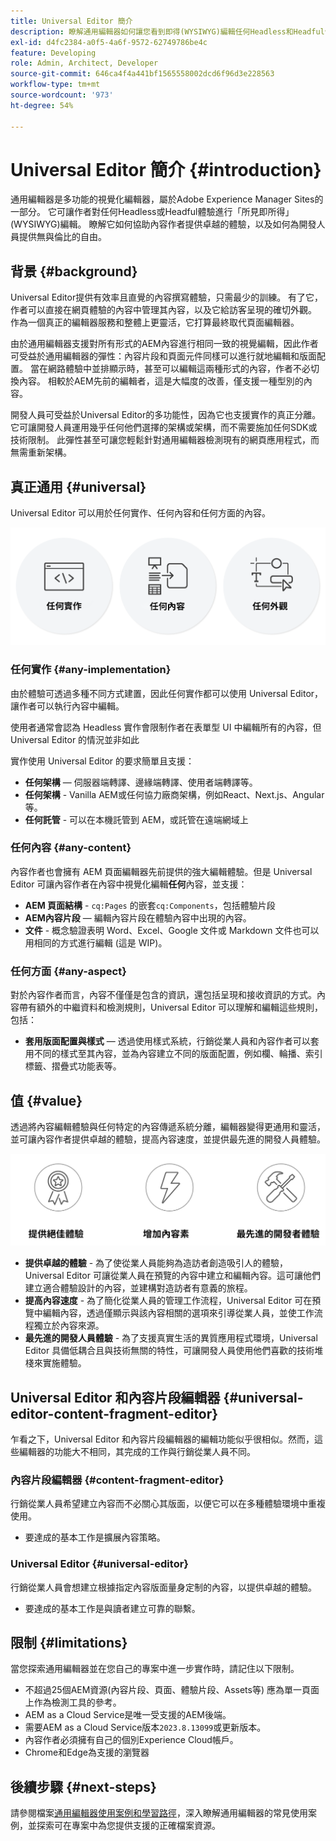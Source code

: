 ```yaml
---
title: Universal Editor 簡介
description: 瞭解通用編輯器如何讓您看到即得(WYSIWYG)編輯任何Headless和Headful體驗。 了解它如何幫助內容作者提供卓越的體驗、提高其內容速度，以及如何提供最先進的開發人員體驗。
exl-id: d4fc2384-a0f5-4a6f-9572-62749786be4c
feature: Developing
role: Admin, Architect, Developer
source-git-commit: 646ca4f4a441bf1565558002dcd6f96d3e228563
workflow-type: tm+mt
source-wordcount: '973'
ht-degree: 54%

---
```



# Universal Editor 簡介 {#introduction}

通用編輯器是多功能的視覺化編輯器，屬於Adobe Experience Manager Sites的一部分。 它可讓作者對任何Headless或Headful體驗進行「所見即所得」(WYSIWYG)編輯。 瞭解它如何協助內容作者提供卓越的體驗，以及如何為開發人員提供無與倫比的自由。

## 背景 {#background}

Universal Editor提供有效率且直覺的內容撰寫體驗，只需最少的訓練。 有了它，作者可以直接在網頁體驗的內容中管理其內容，以及它給訪客呈現的確切外觀。 作為一個真正的編輯器服務和整體上更靈活，它打算最終取代頁面編輯器。

由於通用編輯器支援對所有形式的AEM內容進行相同一致的視覺編輯，因此作者可受益於通用編輯器的彈性：內容片段和頁面元件同樣可以進行就地編輯和版面配置。 當在網路體驗中並排顯示時，甚至可以編輯這兩種形式的內容，作者不必切換內容。 相較於AEM先前的編輯者，這是大幅度的改善，僅支援一種型別的內容。

開發人員可受益於Universal Editor的多功能性，因為它也支援實作的真正分離。 它可讓開發人員運用幾乎任何他們選擇的架構或架構，而不需要施加任何SDK或技術限制。 此彈性甚至可讓您輕鬆針對通用編輯器檢測現有的網頁應用程式，而無需重新架構。

## 真正通用 {#universal}

Universal Editor 可以用於任何實作、任何內容和任何方面的內容。

![為何麼它可以通用](assets/universal.png)

### 任何實作 {#any-implementation}

由於體驗可透過多種不同方式建置，因此任何實作都可以使用 Universal Editor，讓作者可以執行內容中編輯。

使用者通常會認為 Headless 實作會限制作者在表單型 UI 中編輯所有的內容，但 Universal Editor 的情況並非如此

實作使用 Universal Editor 的要求簡單且支援：

* **任何架構** — 伺服器端轉譯、邊緣端轉譯、使用者端轉譯等。
* **任何架構** - Vanilla AEM或任何協力廠商架構，例如React、Next.js、Angular等。
* **任何託管** - 可以在本機託管到 AEM，或託管在遠端網域上

### 任何內容 {#any-content}

內容作者也會擁有 AEM 頁面編輯器先前提供的強大編輯體驗。但是 Universal Editor 可讓內容作者在內容中視覺化編輯&#x200B;**任何**&#x200B;內容，並支援：

* **AEM 頁面結構** - `cq:Pages` 的嵌套`cq:Components`，包括體驗片段
* **AEM內容片段** — 編輯內容片段在體驗內容中出現的內容。
* **文件** - 概念驗證表明 Word、Excel、Google 文件或 Markdown 文件也可以用相同的方式進行編輯 (這是 WIP)。

### 任何方面 {#any-aspect}

對於內容作者而言，內容不僅僅是包含的資訊，還包括呈現和接收資訊的方式。內容帶有額外的中繼資料和檢測規則，Universal Editor 可以理解和編輯這些規則，包括：

* **套用版面配置與樣式** — 透過使用樣式系統，行銷從業人員和內容作者可以套用不同的樣式至其內容，並為內容建立不同的版面配置，例如欄、輪播、索引標籤、摺疊式功能表等。

## 值 {#value}

透過將內容編輯體驗與任何特定的內容傳遞系統分離，編輯器變得更通用和靈活，並可讓內容作者提供卓越的體驗，提高內容速度，並提供最先進的開發人員體驗。

![Universal Editor 的值](assets/value.png)

* **提供卓越的體驗** - 為了使從業人員能夠為造訪者創造吸引人的體驗，Universal Editor 可讓從業人員在預覽的內容中建立和編輯內容。這可讓他們建立適合體驗設計的內容，並建構對造訪者有意義的旅程。
* **提高內容速度** - 為了簡化從業人員的管理工作流程，Universal Editor 可在預覽中編輯內容，透過僅顯示與該內容相關的選項來引導從業人員，並使工作流程獨立於內容來源。
* **最先進的開發人員體驗** - 為了支援真實生活的異質應用程式環境，Universal Editor 具備低耦合且與技術無關的特性，可讓開發人員使用他們喜歡的技術堆棧來實施體驗。

## Universal Editor 和內容片段編輯器 {#universal-editor-content-fragment-editor}

乍看之下，Universal Editor 和內容片段編輯器的編輯功能似乎很相似。然而，這些編輯器的功能大不相同，其完成的工作與行銷從業人員不同。

### 內容片段編輯器 {#content-fragment-editor}

行銷從業人員希望建立內容而不必關心其版面，以便它可以在多種體驗環境中重複使用。

* 要達成的基本工作是擴展內容策略。

### Universal Editor {#universal-editor}

行銷從業人員會想建立根據指定內容版面量身定制的內容，以提供卓越的體驗。

* 要達成的基本工作是與讀者建立可靠的聯繫。

## 限制 {#limitations}

當您探索通用編輯器並在您自己的專案中進一步實作時，請記住以下限制。

* 不超過25個AEM資源(內容片段、頁面、體驗片段、Assets等) 應為單一頁面上作為檢測工具的參考。
* AEM as a Cloud Service是唯一受支援的AEM後端。
* 需要AEM as a Cloud Service版本`2023.8.13099`或更新版本。
* 內容作者必須擁有自己的個別Experience Cloud帳戶。
* Chrome和Edge為支援的瀏覽器

## 後續步驟 {#next-steps}

請參閱檔案[通用編輯器使用案例和學習路徑](/help/implementing/universal-editor/use-cases.md)，深入瞭解通用編輯器的常見使用案例，並探索可在專案中為您提供支援的正確檔案資源。
